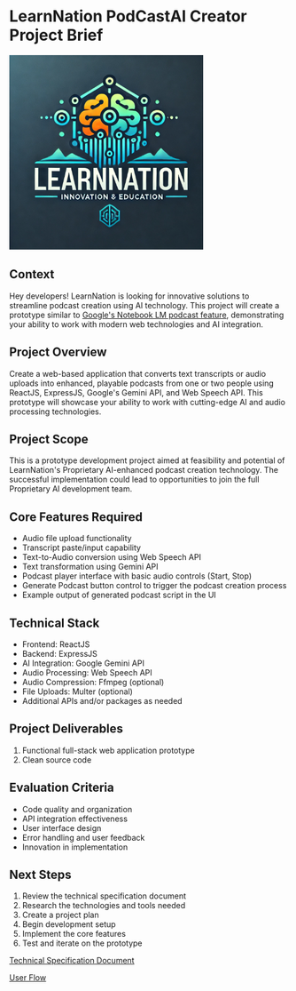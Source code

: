 # LearnNation PodCastAI Creator Project Brief

<img src="assets/learn-nation-logo.webp" alt="PodAI Creator Logo" width="350">

## Context
Hey developers! LearnNation is looking for innovative solutions to streamline podcast creation using AI technology. This project will create a prototype similar to [Google's Notebook LM podcast feature](https://notebooklm.google.com/), demonstrating your ability to work with modern web technologies and AI integration.

## Project Overview
Create a web-based application that converts text transcripts or audio uploads into enhanced, playable podcasts from one or two people using ReactJS, ExpressJS, Google's Gemini API, and Web Speech API. This prototype will showcase your ability to work with cutting-edge AI and audio processing technologies.

## Project Scope
This is a prototype development project aimed at feasibility and potential of LearnNation's Proprietary AI-enhanced podcast creation technology. The successful implementation could lead to opportunities to join the full Proprietary AI development team.

## Core Features Required
- Audio file upload functionality
- Transcript paste/input capability
- Text-to-Audio conversion using Web Speech API
- Text transformation using Gemini API
- Podcast player interface with basic audio controls (Start, Stop)
- Generate Podcast button control to trigger the podcast creation process
- Example output of generated podcast script in the UI

## Technical Stack
- Frontend: ReactJS
- Backend: ExpressJS
- AI Integration: Google Gemini API
- Audio Processing: Web Speech API
- Audio Compression: Ffmpeg (optional)
- File Uploads: Multer (optional)
- Additional APIs and/or packages as needed

## Project Deliverables
1. Functional full-stack web application prototype
2. Clean source code


## Evaluation Criteria
- Code quality and organization
- API integration effectiveness
- User interface design
- Error handling and user feedback
- Innovation in implementation

## Next Steps
1. Review the technical specification document
2. Research the technologies and tools needed
3. Create a project plan
4. Begin development setup
5. Implement the core features
6. Test and iterate on the prototype


[Technical Specification Document](./spec.md)

[User Flow](user-flow.md)